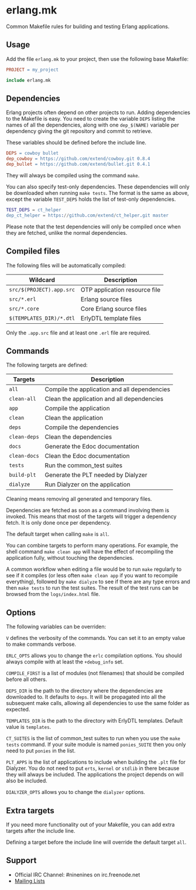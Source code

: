 erlang.mk
=========

Common Makefile rules for building and testing Erlang applications.

Usage
-----

Add the file `erlang.mk` to your project, then use the following base
Makefile:

``` Makefile
PROJECT = my_project

include erlang.mk
```

Dependencies
------------

Erlang projects often depend on other projects to run. Adding dependencies
to the Makefile is easy. You need to create the variable `DEPS` listing
the names of all the dependencies, along with one `dep_$(NAME)` variable
per dependency giving the git repository and commit to retrieve.

These variables should be defined before the include line.

``` Makefile
DEPS = cowboy bullet
dep_cowboy = https://github.com/extend/cowboy.git 0.8.4
dep_bullet = https://github.com/extend/bullet.git 0.4.1
```

They will always be compiled using the command `make`.

You can also specify test-only dependencies. These dependencies will only
be downloaded when running `make tests`. The format is the same as above,
except the variable `TEST_DEPS` holds the list of test-only dependencies.

``` erlang
TEST_DEPS = ct_helper
dep_ct_helper = https://github.com/extend/ct_helper.git master
```

Please note that the test dependencies will only be compiled once
when they are fetched, unlike the normal dependencies.

Compiled files
--------------

The following files will be automatically compiled:

| Wildcard                 | Description                   |
| ------------------------ | ----------------------------- |
| `src/$(PROJECT).app.src` | OTP application resource file |
| `src/*.erl`              | Erlang source files           |
| `src/*.core`             | Core Erlang source files      |
| `$(TEMPLATES_DIR)/*.dtl` | ErlyDTL template files        |

Only the `.app.src` file and at least one `.erl` file are required.

Commands
--------

The following targets are defined:

| Targets      | Description                                  |
| ------------ | -------------------------------------------- |
| `all`        | Compile the application and all dependencies |
| `clean-all`  | Clean the application and all dependencies   |
| `app`        | Compile the application                      |
| `clean`      | Clean the application                        |
| `deps`       | Compile the dependencies                     |
| `clean-deps` | Clean the dependencies                       |
| `docs`       | Generate the Edoc documentation              |
| `clean-docs` | Clean the Edoc documentation                 |
| `tests`      | Run the common_test suites                   |
| `build-plt`  | Generate the PLT needed by Dialyzer          |
| `dialyze`    | Run Dialyzer on the application              |

Cleaning means removing all generated and temporary files.

Dependencies are fetched as soon as a command involving them is
invoked. This means that most of the targets will trigger a
dependency fetch. It is only done once per dependency.

The default target when calling `make` is `all`.

You can combine targets to perform many operations. For example, the
shell command `make clean app` will have the effect of recompiling
the application fully, without touching the dependencies.

A common workflow when editing a file would be to run `make` regularly
to see if it compiles (or less often `make clean app` if you want to
recompile everything), followed by `make dialyze` to see if there are
any type errors and then `make tests` to run the test suites. The
result of the test runs can be browsed from the `logs/index.html` file.

Options
-------

The following variables can be overriden:

`V` defines the verbosity of the commands. You can set it
to an empty value to make commands verbose.

`ERLC_OPTS` allows you to change the `erlc` compilation
options. You should always compile with at least the `+debug_info` set.

`COMPILE_FIRST` is a list of modules (not filenames) that should be
compiled before all others.

`DEPS_DIR` is the path to the directory where the dependencies are
downloaded to. It defaults to `deps`. It will be propagated into
all the subsequent make calls, allowing all dependencies to use
the same folder as expected.

`TEMPLATES_DIR` is the path to the directory with ErlyDTL templates.
Default value is `templates`.

`CT_SUITES` is the list of common_test suites to run when you use
the `make tests` command. If your suite module is named `ponies_SUITE`
then you only need to put `ponies` in the list.

`PLT_APPS` is the list of applications to include when building the
`.plt` file for Dialyzer. You do not need to put `erts`, `kernel` or
`stdlib` in there because they will always be included. The applications
the project depends on will also be included.

`DIALYZER_OPTS` allows you to change the `dialyzer` options.

Extra targets
-------------

If you need more functionality out of your Makefile, you can add extra
targets after the include line.

Defining a target before the include line will override the default
target `all`.

Support
-------

 *  Official IRC Channel: #ninenines on irc.freenode.net
 *  [Mailing Lists](http://lists.ninenines.eu)
